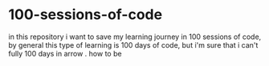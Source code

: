 # 100-sessions-of-code
 in this repository i want to save my learning journey in 100 sessions of code, by general this type of learning is 100 days of code, but i'm sure that i can't fully 100 days in arrow .
how to be 